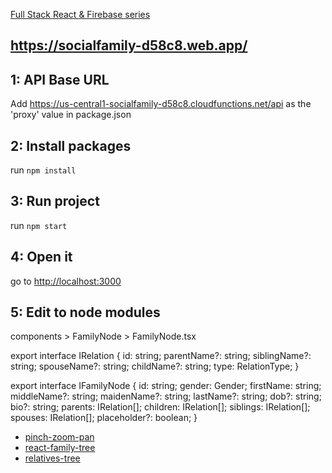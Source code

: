 [Full Stack React & Firebase series](https://www.youtube.com/watch?v=RkBfu-W7tt0&list=PLMhAeHCz8S38ryyeMiBPPUnFAiWnoPvWP)

## https://socialfamily-d58c8.web.app/


## 1: API Base URL

Add https://us-central1-socialfamily-d58c8.cloudfunctions.net/api as the 'proxy' value in package.json

## 2: Install packages

run `npm install`

## 3: Run project

run `npm start`

## 4: Open it

go to [http://localhost:3000](http://localhost:3000)

## 5: Edit to node modules

components > FamilyNode > FamilyNode.tsx 

export interface IRelation {
  id: string;
  parentName?: string; 
  siblingName?: string; 
  spouseName?: string; 
  childName?: string; 
  type: RelationType;
}

export interface IFamilyNode {
  id: string;
  gender: Gender;
  firstName: string;
  middleName?: string;
  maidenName?: string;
  lastName?: string;
  dob?: string;
  bio?: string;
  parents: IRelation[];
  children: IRelation[];
  siblings: IRelation[];
  spouses: IRelation[];
  placeholder?: boolean;
}

* [pinch-zoom-pan](https://www.npmjs.com/package/pinch-zoom-pan)
* [react-family-tree](https://www.npmjs.com/package/react-family-tree)
* [relatives-tree](https://www.npmjs.com/package/relatives-tree)